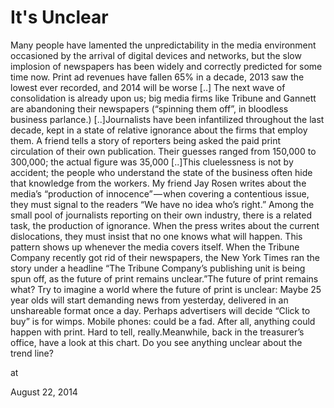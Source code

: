# It's Unclear
Many people have lamented the unpredictability in the media environment occasioned by the arrival of digital devices and networks, but the slow implosion of newspapers has been widely and correctly predicted for some time now. Print ad revenues have fallen 65% in a decade, 2013 saw the lowest ever recorded, and 2014 will be worse [..] The next wave of consolidation is already upon us; big media firms like Tribune and Gannett are abandoning their newspapers (“spinning them off”, in bloodless business parlance.) [..]Journalists have been infantilized throughout the last decade, kept in a state of relative ignorance about the firms that employ them. A friend tells a story of reporters being asked the paid print circulation of their own publication. Their guesses ranged from 150,000 to 300,000; the actual figure was 35,000 [..]This cluelessness is not by accident; the people who understand the state of the business often hide that knowledge from the workers. My friend Jay Rosen writes about the media’s “production of innocence” — when covering a contentious issue, they must signal to the readers “We have no idea who’s right.” Among the small pool of journalists reporting on their own industry, there is a related task, the production of ignorance. When the press writes about the current dislocations, they must insist that no one knows what will happen. This pattern shows up whenever the media covers itself. When the Tribune Company recently got rid of their newspapers, the New York Times ran the story under a headline “The Tribune Company’s publishing unit is being spun off, as the future of print remains unclear.”The future of print remains what? Try to imagine a world where the future of print is unclear: Maybe 25 year olds will start demanding news from yesterday, delivered in an unshareable format once a day. Perhaps advertisers will decide “Click to buy” is for wimps. Mobile phones: could be a fad. After all, anything could happen with print. Hard to tell, really.Meanwhile, back in the treasurer’s office, have a look at this chart. Do you see anything unclear about the trend line?








at

August 22, 2014















